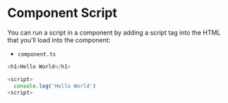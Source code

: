 # Component Script
You can run a script in a component by adding a script tag into the HTML that you'll load into the component:

* `component.ts`
```js
<h1>Hello World</h1>

<script>
  console.log('Hello World')
<script>
```
